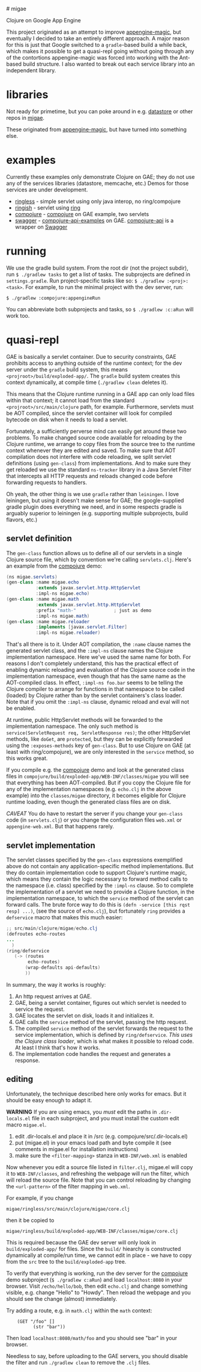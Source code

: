 \# migae

Clojure on Google App Engine

This project originated as an attempt to improve
[appengine-magic](https://github.com/gcv/appengine-magic), but
eventually I decided to take an entirely different approach.  A major
reason for this is just that Google switched to a `gradle`-based build
a while back, which makes it possible to get a quasi-repl going
without going through any of the contortions appengine-magic was
forced into working with the Ant-based build structure.  I also wanted
to break out each service library into an independent library.

# libraries

Not ready for primetime, but you can poke around in
e.g. [datastore](https://github.com/migae/datastore) or other repos in
[migae](https://github.com/migae).

These originated from
[appengine-magic](https://github.com/gcv/appengine-magic), but have
turned into something else.

# examples

Currently these examples only demonstrate Clojure on GAE; they do not
use any of the services libraries (datastore, memcache, etc.)  Demos
for those services are under development.

* [ringless](ringless) - simple servlet using only java interop, no ring/compojure
* [ringish](ringish) -  servlet using [ring](https://github.com/ring-clojure/ring)
* [compojure](compojure) - [compojure](https://github.com/weavejester/compojure) on GAE example, two servlets
* [swagger](swagger) -
[compojure-api-examples](https://github.com/metosin/compojure-api-examples)
on GAE.  [compojure-api](https://github.com/metosin/compojure-api) is
a wrapper on [Swagger](http://swagger.io/)

# running

We use the gradle build system.  From the root dir (not the project
subdir), run `$ ./gradlew tasks` to get a list of tasks.  The
subprojects are defined in `settings.gradle`.  Run project-specific
tasks like so: `$ ./gradlew :<proj>:<task>`.  For example, to run the
minimal project with the dev server, run:

```
$ ./gradlew :compojure:appengineRun
```

You can abbreviate both subprojects and tasks, so `$ ./gradlew :c:aRun` will work too.

# quasi-repl

GAE is basically a servlet container.  Due to security constraints,
GAE prohibits access to anything outside of the runtime context; for
the dev server under the `gradle` build system, this means
`<projroot>/build/exploded-app/`.  The `gradle` build system creates
this context dynamically, at compile time (`./gradlew clean` deletes
it).

This means that the Clojure runtime running in a GAE app can only load
files within that context; it cannot load from the standard
`<projroot>/src/main/clojure` path, for example.  Furthermore,
servlets must be AOT compiled, since the servlet container will look
for compiled bytecode on disk when it needs to load a servlet.

Fortunately, a sufficiently perverse mind can easily get around these
two problems.  To make changed source code available for reloading by
the Clojure runtime, we arrange to copy files from the source tree to
the runtime context whenever they are edited and saved.  To make sure
that AOT compilation does not interfere with code reloading, we split
servlet definitions (using `gen-class`) from implementations.  And to
make sure they get reloaded we use the standard `ns-tracker` library
in a Java Servlet Filter that intercepts all HTTP requests and reloads
changed code before forwarding requests to handlers.

Oh yeah, the other thing is we use `gradle` rather than `leiningen`.
I love leiningen, but using it doesn't make sense for GAE; the
google-supplied gradle plugin does everything we need, and in some
respects gradle is arguably superior to leiningen (e.g. supporting
multiple subprojects, build flavors, etc.)

## servlet definition

The `gen-class` function allows us to define all of our servlets in a
single Clojure source file, which by convention we're calling
`servlets.clj`.  Here's an example from the [compojure](compojure)
demo:

``` java
(ns migae.servlets)
(gen-class :name migae.echo
           :extends javax.servlet.http.HttpServlet
           :impl-ns migae.echo)
(gen-class :name migae.math
           :extends javax.servlet.http.HttpServlet
           :prefix "math-"              ; just as demo
           :impl-ns migae.math)
(gen-class :name migae.reloader
           :implements [javax.servlet.Filter]
           :impl-ns migae.reloader)
```

That's all there is to it.  Under AOT compilation, the `:name` clause
names the generated servlet class, and the `:impl-ns` clause names the
Clojure implementation namespace.  Here we've used the same name for
both.  For reasons I don't completely understand, this has the
practical effect of enabling dynamic reloading and evaluation of the
Clojure source code in the implementation namespace, even though that
has the same name as the AOT-compiled class.  In effect, `:impl-ns
foo.bar` seems to be telling the Clojure compiler to arrange for
functions in that namespace to be called (loaded) by Clojure rather
than by the servlet containers's class loader.  Note that if you omit
the `:impl-ns` clause, dynamic reload and eval will not be enabled.

At runtime, public HttpServlet methods will be forwarded to the
implementation namespace.  The only such method is
`service(ServletRequest req, ServletResponse res)`; the other
HttpServlet methods, like `doGet`, are `protected`, but they can be
explicitly forwarded using the `:exposes-methods` key of `gen-class`.
But to use Clojure on GAE (at least with ring/compojure), we are only
interested in the `service` method, so this works great.

If you compile e.g. the [compojure](compojure) demo and look at the
generated class files in
`compojure/build/exploded-app/WEB-INF/classes/migae` you will see
that everything has been AOT-compiled.  But if you copy the Clojure
file for any of the implementation namespaces (e.g. `echo.clj` in
the above example) into the `classes/migae` directory, it becomes
eligible for Clojure runtime loading, even though the generated class
files are on disk.

*CAVEAT* You do have to restart the server if you change your
 `gen-class` code (in `servlets.clj`) or you change the configuration
 files `web.xml` or `appengine-web.xml`.  But that happens rarely.

## servlet implementation

The servlet classes specified by the `gen-class` expressions
exemplified above do not contain any application-specific method
implementations.  But they do contain implementation code to support
Clojure's runtime magic, which means they contain the logic necessary
to forward method calls to the namespace (i.e. class) specified by the
`:impl-ns` clause.  So to complete the implementation of a servlet we
need to provide a Clojure function, in the implementation namespace,
to which the `service` method of the servlet can forward calls.  The
brute force way to do this is `(defn -service [this rqst resp] ...)`,
(see the source of `echo.clj`), but fortunately `ring` provides a
`defservice` macro that makes this much easier:

``` java
;; src/main/clojure/migae/echo.clj
(defroutes echo-routes
...
  )
(ring/defservice
   (-> (routes
        echo-routes)
       (wrap-defaults api-defaults)
       ))
```

In summary, the way it works is roughly:

1.  An http request arrives at GAE.
2.  GAE, being a servlet container, figures out which servlet is needed to service the request.
3.  GAE locates the servlet on disk, loads it and initializes it.
4.  GAE calls the `service` method of the servlet, passing the http request.
5.  The compiled `service` method of the servlet forwards the request
    to the service implementation, which is defined by
    `ring/defservice`.  *This uses the Clojure class loader*, which is
    what makes it possible to reload code.  At least I think that's
    how it works.
6.  The implementation code handles the request and generates a response.

## editing

Unfortunately, the technique described here only works for emacs.  But
it should be easy enough to adapt it.

**WARNING** If you are using emacs, you _must_ edit the paths in
  `.dir-locals.el` file in each subproject, and you must install the
  custom edit macro `migae.el`.

1.  edit .dir-locals.el and place it in <proj>/src (e.g. compojure/src/.dir-locals.el)
2.  put (migae.el) in your emacs load path and byte compile
    it (see comments in migae.el for installation instructions)
3.  make sure the `<filter-mapping>` stanza in `WEB-INF/web.xml` is enabled

Now whenever you edit a source file listed in `filter.clj`, migae.el
will copy it to `WEB-INF/classes`, and refreshing the webpage will run
the filter, which will reload the source file.  Note that you can
control reloading by changing the `<url-pattern>` of the filter mapping in
`web.xml`.

For example, if you change

```
migae/ringless/src/main/clojure/migae/core.clj
```

then it be copied to

```
migae/ringless/build/exploded-app/WEB-INF/classes/migae/core.clj
```

This is required because the GAE dev server will only look in
`build/exploded-app/` for files.  Since the `build/` hiearchy is
constructed dynamically at compile/run time, we cannot edit in place -
we have to copy from the `src` tree to the `build/exploded-app` tree.

To verify that everything is working, run the dev server for the
[compojure](compojure) demo subproject (`$ ./gradlew c:aRun`) and load
`localhost:8080` in your browser.  Visit `/echo/hello/bob`, then edit
`echo.clj` and change something visible, e.g. change "Hello" to
"Howdy".  Then reload the webpage and you should see the change
(almost) immediately.

Try adding a route, e.g. in `math.clj` within the `math` context:
```
    (GET "/foo" []
          (str "bar"))
```

Then load `localhost:8080/math/foo` and you should see "bar" in your browser.

Needless to say, before uploading to the GAE servers, you should
disable the filter and run `./gradlew clean` to remove the `.clj` files.


